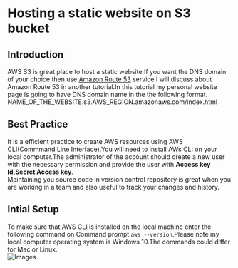 # Hosting a static website on S3 bucket

## Introduction
AWS S3 is great place to host a static website.If you want the DNS domain of your choice then use [Amazon Route 53](https://aws.amazon.com/route53/) service.I will discuss about Amazon Route 53 in another tutorial.In this tutorial my personal website page is going to have DNS domain name in the the following format.<br>
NAME_OF_THE_WEBSITE.s3.AWS_REGION.amazonaws.com/index.html


## Best Practice
It is a efficient practice to create AWS resources using AWS CLI(Commmand Line Interface).You will need to install AWs CLI on your local computer.The administrator of the account should create a new user with the necessary permission and provide the user with <b>Access key Id,Secret Access key</b>.<br>
Maintaining you source code in version control repository is great when you are working in a team and also useful to track your changes and history.

## Intial Setup
To make sure that AWS CLI is installed on the local machine enter the following command on Command prompt `aws --version`.Please note my local computer operating system is Windows 10.The commands could differ for Mac or Linux.<br>
![Images](../images/aws_version.PNG)










